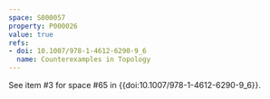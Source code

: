 ```yaml
---
space: S000057
property: P000026
value: true
refs:
- doi: 10.1007/978-1-4612-6290-9_6
  name: Counterexamples in Topology
---
```


See item #3 for space #65 in {{doi:10.1007/978-1-4612-6290-9_6}}.
